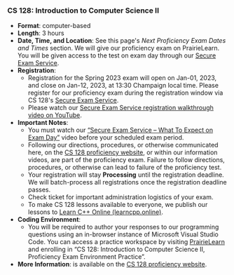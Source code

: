 <!---
Feel free to change this link if there is something more appropriate.
Do not change the anchor name.
-->

### <a name="CS128" class="anchor"></a>CS 128: Introduction to Computer Science II
* **Format**: computer-based
* **Length**: 3 hours
* **Date, Time, and Location**: See this page's *Next Proficiency Exam Dates and Times* section.  We will give our proficiency exam on PrairieLearn.  You will be given access to the test on exam day through our <a href="https://secure-exam.cs128.org/">Secure Exam Service</a>. 
* **Registration**: 
  * Registration for the Spring 2023 exam will open on Jan-01, 2023, and close on Jan-12, 2023, at 13:30 Champaign local time. Please register for our proficiency exam during the registration window via CS 128's <a href="https://secure-exam.cs128.org/">Secure Exam Service</a>.
  * Please watch our <a href="https://www.youtube.com/watch?v=Xb4ZUE_0vec">Secure Exam Service registration walkthrough video on YouTube</a>. 
* **Important Notes**: 
  * You must watch our <a href="https://www.youtube.com/watch?v=qtVbHg3k5Ks">“Secure Exam Service – What To Expect on Exam Day”</a> video before your scheduled exam period. 
  * Following our directions, procedures, or otherwise communicated here, on the [CS 128 proficiency website](https://proficiency.cs128.org/), or within our information videos, are part of the proficiency exam.  Failure to follow directions, procedures, or otherwise can lead to failure of the proficiency test.
  * Your registration will stay <strong>Processing</strong> until the registration deadline. We will batch-process all registrations once the registration deadline passes.
  * Check ticket for important administration logistics of your exam.
  * To make CS 128 lessons available to everyone, we publish our lessons to [Learn C++ Online (learncpp.online)](https://learncpp.online/). 
* **Coding Environment**:
  * You will be required to author your responses to our programming questions using an in-browser instance of Microsoft Visual Studio Code.  You can access a practice workspace by visiting <a href="https://www.prairielearn.org/pl/enroll">PrairieLearn</a> and enrolling in “CS 128: Introduction to Computer Science II, Proficiency Exam Environment Practice”.
* **More Information**: is available on the [CS 128 proficiency website](https://proficiency.cs128.org/).

<!--

* **Format**: computer-based
<!---
* **Length**: 3 hours
<!---
* **Location**: Online, proctored via Zoom during the scheduled time windows
<!---
* **Date and Time**:
  * 7-10pm Tuesday August 17th
  * 8-11am Thursday August 19th
<!---
* **Zoom Links**:
  * [8 AM](https://illinois.zoom.us/j/83434657601?pwd=NzI2aWMybThlSWp2UW5YRm9iZlNQUT09)
  * [1 PM](https://illinois.zoom.us/j/83434657601?pwd=NzI2aWMybThlSWp2UW5YRm9iZlNQUT09)
<!---
* **More Information**: is available on the [CS 125 website](https://cs125.cs.illinois.edu/info/proficiency/).

-->
